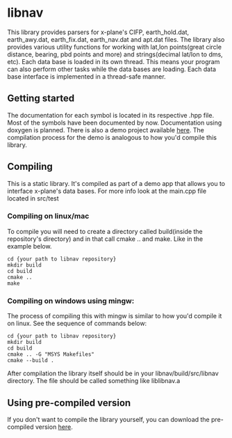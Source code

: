 # libnav

This library provides parsers for x-plane's CIFP, earth_hold.dat, earth_awy.dat, earth_fix.dat, earth_nav.dat and apt.dat files. The library also provides various utility functions for working with lat,lon points(great circle distance, bearing, pbd points and more) and strings(decimal lat/lon to dms, etc). Each data base is loaded in its own thread. This means your program can also perform other tasks while the data bases are loading. Each data base interface is implemented in a thread-safe manner.

## Getting started

The documentation for each symbol is located in its respective .hpp file. Most of the symbols have been documented by now. Documentation using doxygen is planned. There is also a demo project available [here](https://github.com/BRUHegg/libnav-demo). The compilation process for the demo is analogous to how you'd compile this library.

## Compiling

This is a static library. It's compiled as part of a demo app that allows you to interface x-plane's data bases. For more info look at the main.cpp file located in src/test
### Compiling on linux/mac
To compile you will need to create a directory called build(inside the repository's directory) and in that call cmake .. and make. Like in the example below.
```text
cd {your path to libnav repository}
mkdir build
cd build
cmake ..
make
```
### Compiling on windows using mingw:
The process of compiling this with mingw is similar to how you'd compile it on linux. See the sequence of commands below:
```text
cd {your path to libnav repository}
mkdir build
cd build
cmake .. -G "MSYS Makefiles"
cmake --build .
```
After compilation the library itself should be in your libnav/build/src/libnav directory. The file should be called something like liblibnav.a

## Using pre-compiled version
If you don't want to compile the library yourself, you can download the pre-compiled version [here](https://github.com/BRUHegg/libnav-redist/).
